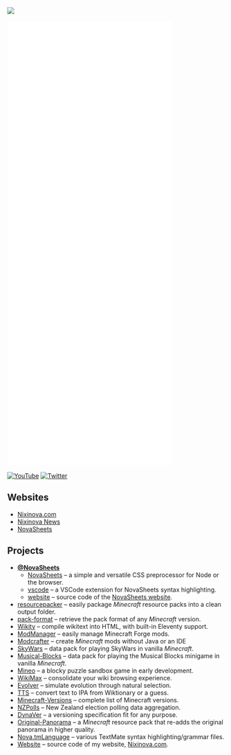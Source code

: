 <img src="https://nixinova.com/assets/images/logos/nixinova.png" width="360px">

![GitHub stats](https://raw.githubusercontent.com/Nixinova/Nixinova/metrics/github-metrics.svg)

[![YouTube](https://img.shields.io/badge/youtube-%23FF0000.svg?&style=for-the-badge&logo=youtube&logoColor=white)](https://youtube.com/NixinovaYT)
[![Twitter](https://img.shields.io/badge/twitter-%231DA1F2.svg?&style=for-the-badge&logo=twitter&logoColor=white)](https://twitter.com/Nixinova)

## Websites
* [Nixinova.com](https://nixinova.com)
* [Nixinova News](https://news.nixinova.com)
* [NovaSheets](https://novasheets.nixinova.com)

## Projects
* **[@NovaSheets](https://github.com/NovaSheets)**
  * [NovaSheets](https://github.com/NovaSheets/NovaSheets) – a simple and versatile CSS preprocessor for Node or the browser.
  * [vscode](https://github.com/NovaSheets/vscode) – a VSCode extension for NovaSheets syntax highlighting.
  * [website](https://github.com/NovaSheets/website) – source code of the [NovaSheets website](https://novasheets.nixinova.com).
* [resourcepacker](https://github.com/Nixinova/resourcepacker) – easily package *Minecraft* resource packs into a clean output folder.
* [pack-format](https://github.com/Nixinova/pack-format) – retrieve the pack format of any *Minecraft* version.
* [Wikity](https://github.com/Nixinova/Wikity) – compile wikitext into HTML, with built-in Eleventy support.
* [ModManager](https://github.com/Nixinova/ModManager) – easily manage Minecraft Forge mods.
* [Modcrafter](https://github.com/Nixinova/Modcrafter) – create *Minecraft* mods without Java or an IDE
* [SkyWars](https://github.com/Nixinova/SkyWars) – data pack for playing SkyWars in vanilla *Minecraft*.
* [Musical-Blocks](https://github.com/Nixinova/MusicalBlocks) – data pack for playing the Musical Blocks minigame in vanilla *Minecraft*.
* [Mineo](https://github.com/Nixinova/Mineo) – a blocky puzzle sandbox game in early development.
* [WikiMax](https://github.com/Nixinova/WikiMax) – consolidate your wiki browsing experience.
* [Evolver](https://github.com/Nixinova/Evolver) – simulate evolution through natural selection.
* [TTS](https://github.com/Nixinova/tts) – convert text to IPA from Wiktionary or a guess.
* [Minecraft-Versions](https://github.com/Nixinova/Minecraft-Versions) – complete list of Minecraft versions.
* [NZPolls](https://github.com/Nixinova/nzpolls) – New Zealand election polling data aggregation.
* [DynaVer](https://github.com/Nixinova/DynaVer) – a versioning specification fit for any purpose.
* [Original-Panorama](https://github.com/Nixinova/Original-Panorama) – a *Minecraft* resource pack that re-adds the original panorama in higher quality.
* [Nova.tmLanguage](https://github.com/Nixinova/Nova.tmLanguage) – various TextMate syntax highlighting/grammar files.
* [Website](https://github.com/Nixinova/Website) – source code of my website, [Nixinova.com](https://nixinova.com).
